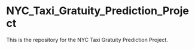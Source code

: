 # NYC_Taxi_Gratuity_Prediction_Project
This is the repository for the NYC Taxi Gratuity Prediction Project.
